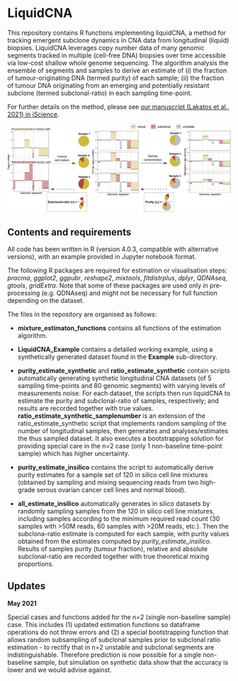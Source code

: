 # LiquidCNA
This repository contains R functions implementing liquidCNA, a method for tracking emergent subclone dynamics in CNA data from longitudinal (liquid) biopsies. LiquidCNA leverages copy number data of many genomic segments tracked in multiple (cell-free DNA) biopsies over time accessible via low-cost shallow whole genome sequencing. The algorithm analysis the ensemble of segments and samples to derive an estimate of (i) the fraction of tumour-originating DNA (termed purity) of each sample; (ii) the fraction of tumour DNA originating from an emerging and potentially resistant subclone (termed subclonal-ratio) in each sampling time-point.

For further details on the method, please see [our manuscript (Lakatos et al., 2021) in iScience](https://doi.org/10.1016/j.isci.2021.102889).

![Copy number measurements of a mixed tumour/normal population and estimation in liquidCNA](Figure_illustration.png)

## Contents and requirements
All code has been written in R (version 4.0.3, compatible with alternative versions), with an example provided in Jupyter notebook format.

The following R packages are required for estimation or visualisation steps: _pracma_, _ggplot2_, _ggpubr_, _reshape2_, _mixtools_, _fitdistrplus_, _dplyr_, _QDNAseq_, _gtools_, _gridExtra_. Note that some of these packages are used only in pre-processing (e.g. QDNAseq) and might not be necessary for full function depending on the dataset.

The files in the repository are organised as follows:

- **mixture_estimaton_functions** contains all functions of the estimation algorithm.

- **LiquidCNA_Example** contains a detailed working example, using a synthetically generated dataset found in the **Example** sub-directory.

- **purity_estimate_synthetic** and **ratio_estimate_synthetic** contain scripts automatically generating synthetic longitudinal CNA datasets (of 5 sampling time-points and 80 genomic segments) with varying levels of measurements noise. For each dataset, the scripts then run liquidCNA to estimate the purity and subclonal-ratio of samples, respectively; and results are recorded together with true values.
**ratio_estimate_synthetic_samplenumber** is an extension of the ratio_estimate_synthetic script that implements random sampling of the number of longitudinal samples, then generates and analyses/estimates the thus sampled dataset. It also executes a bootstrapping solution for providing special care in the n=2 case (only 1 non-baseline time-point sample) which has higher uncertainty.

- **purity_estimate_insilico** contains the script to automatically derive purity estimates for a sample set of 120 in silico cell line mixtures (obtained by sampling and mixing sequencing reads from two high-grade serous ovarian cancer cell lines and normal blood).

- **all_estimate_insilico** automatically generates in silico datasets by randomly sampling samples from the 120 in silico cell line mixtures, including samples according to the minimum required read count (30 samples with >50M reads, 60 samples with >20M reads, etc.). Then the subclona-ratio estimate is computed for each sample, with purity values obtained from the estimates computed by _purity_estimate_insilico_. Results of samples purity (tumour fraction), relative and absolute subclonal-ratio are recorded together with true theoretical mixing proportions.

## Updates
**May 2021**

Special cases and functions added for the n=2 (single non-baseline sample) case. This includes (1) updated estimation functions so dataframe operations do not throw errors and (2) a special bootstrapping function that allows random subsampling of subclonal samples prior to subclonal ratio estimation - to rectify that in n=2 unstable and subclonal segments are indistinguishable.
Therefore prediction is now possible for a single non-baseline sample, but simulation on synthetic data show that the accuracy is lower and we would advise against.

